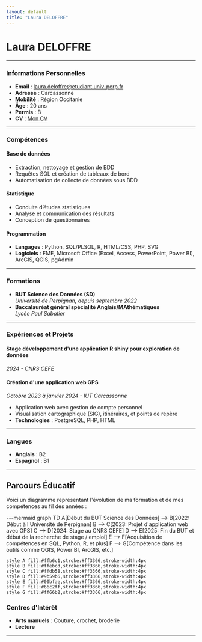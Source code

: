 ```yaml
---
layout: default
title: "Laura DELOFFRE"
---
```


# Laura DELOFFRE

---

### Informations Personnelles
- **Email** : [laura.deloffre@etudiant.univ-perp.fr](mailto:laura.deloffre@etudiant.univ-perp.fr)
- **Adresse** : Carcassonne
- **Mobilité** : Région Occitanie
- **Âge** : 20 ans
- **Permis** : B
- **CV** : [Mon CV](https://raw.githubusercontent.com/lauradelo/lauradelo.github.io/main/cv.pdf)

---

### Compétences

#### Base de données
- Extraction, nettoyage et gestion de BDD
- Requêtes SQL et création de tableaux de bord
- Automatisation de collecte de données sous BDD

#### Statistique
- Conduite d’études statistiques
- Analyse et communication des résultats
- Conception de questionnaires

#### Programmation
- **Langages** : Python, SQL/PLSQL, R, HTML/CSS, PHP, SVG
- **Logiciels** : FME, Microsoft Office (Excel, Access, PowerPoint, Power BI), ArcGIS, QGIS, pgAdmin

---

### Formations
- **BUT Science des Données (SD)**  
  *Université de Perpignan, depuis septembre 2022*
- **Baccalauréat général spécialité Anglais/MAthématiques**  
  *Lycée Paul Sabatier*

---

### Expériences et Projets

#### Stage développement d'une application R shiny pour exploration de données
*2024 - CNRS CEFE*

#### Création d'une application web GPS
*Octobre 2023 à janvier 2024 - IUT Carcassonne*
- Application web avec gestion de compte personnel
- Visualisation cartographique (SIG), itinéraires, et points de repère
- **Technologies** : PostgreSQL, PHP, HTML

---

### Langues
- **Anglais** : B2
- **Espagnol** : B1

---


## Parcours Éducatif

Voici un diagramme représentant l'évolution de ma formation et de mes compétences au fil des années :

---mermaid
graph TD
    A[Début du BUT Science des Données] --> B[2022: Début à l'Université de Perpignan]
    B --> C[2023: Projet d'application web avec GPS]
    C --> D[2024: Stage au CNRS CEFE]
    D --> E[2025: Fin du BUT et début de la recherche de stage / emploi]
    E --> F[Acquisition de compétences en SQL, Python, R, et plus]
    F --> G[Compétence dans les outils comme QGIS, Power BI, ArcGIS, etc.]
    
    style A fill:#ffb6c1,stroke:#ff3366,stroke-width:4px
    style B fill:#ffebcd,stroke:#ff3366,stroke-width:4px
    style C fill:#ffdb58,stroke:#ff3366,stroke-width:4px
    style D fill:#9b59b6,stroke:#ff3366,stroke-width:4px
    style E fill:#00bfae,stroke:#ff3366,stroke-width:4px
    style F fill:#66c2ff,stroke:#ff3366,stroke-width:4px
    style G fill:#ff66b2,stroke:#ff3366,stroke-width:4px

### Centres d'Intérêt
- **Arts manuels** : Couture, crochet, broderie
- **Lecture**

---
